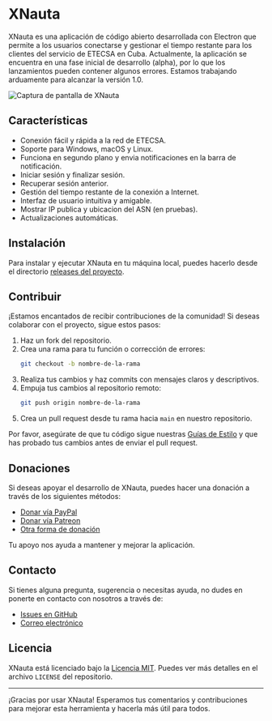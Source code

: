 # XNauta

XNauta es una aplicación de código abierto desarrollada con Electron que permite a los usuarios conectarse y gestionar el tiempo restante para los clientes del servicio de ETECSA en Cuba. Actualmente, la aplicación se encuentra en una fase inicial de desarrollo (alpha), por lo que los lanzamientos pueden contener algunos errores. Estamos trabajando arduamente para alcanzar la versión 1.0.

![Captura de pantalla de XNauta](https://github.com/yosle/xnauta-electron/images/screenshot1.png)

## Características

- Conexión fácil y rápida a la red de ETECSA.
- Soporte para Windows, macOS y Linux.
- Funciona en segundo plano y envia notificaciones en la barra de notificación.
- Iniciar sesión y finalizar sesión.
- Recuperar sesión anterior.
- Gestión del tiempo restante de la conexión a Internet.
- Interfaz de usuario intuitiva y amigable.
- Mostrar IP publica y ubicacion del ASN (en pruebas).
- Actualizaciones automáticas.

## Instalación

Para instalar y ejecutar XNauta en tu máquina local, puedes hacerlo desde el directorio [releases del proyecto](https://github.com/yosle/xnauta-electron/releases).

## Contribuir

¡Estamos encantados de recibir contribuciones de la comunidad! Si deseas colaborar con el proyecto, sigue estos pasos:

1. Haz un fork del repositorio.
2. Crea una rama para tu función o corrección de errores:
   ```sh
   git checkout -b nombre-de-la-rama
   ```
3. Realiza tus cambios y haz commits con mensajes claros y descriptivos.
4. Empuja tus cambios al repositorio remoto:
   ```sh
   git push origin nombre-de-la-rama
   ```
5. Crea un pull request desde tu rama hacia `main` en nuestro repositorio.

Por favor, asegúrate de que tu código sigue nuestras [Guías de Estilo](link-a-las-guias-de-estilo) y que has probado tus cambios antes de enviar el pull request.

## Donaciones

Si deseas apoyar el desarrollo de XNauta, puedes hacer una donación a través de los siguientes métodos:

- [Donar vía PayPal](link-a-paypal)
- [Donar vía Patreon](link-a-patreon)
- [Otra forma de donación](link-a-otra-forma)

Tu apoyo nos ayuda a mantener y mejorar la aplicación.

## Contacto

Si tienes alguna pregunta, sugerencia o necesitas ayuda, no dudes en ponerte en contacto con nosotros a través de:

- [Issues en GitHub](link-a-issues)
- [Correo electrónico](mailto:correo@example.com)

## Licencia

XNauta está licenciado bajo la [Licencia MIT](link-a-la-licencia). Puedes ver más detalles en el archivo `LICENSE` del repositorio.

---

¡Gracias por usar XNauta! Esperamos tus comentarios y contribuciones para mejorar esta herramienta y hacerla más útil para todos.
